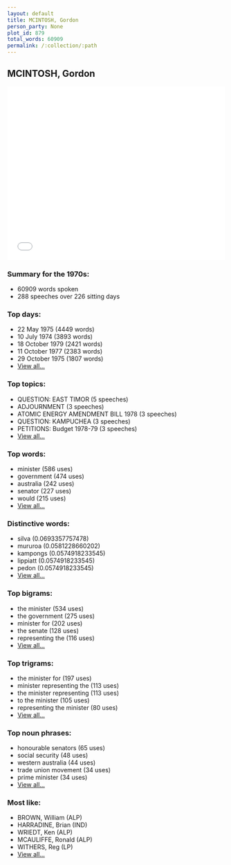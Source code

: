 ```yaml
---
layout: default
title: MCINTOSH, Gordon
person_party: None
plot_id: 879
total_words: 60909
permalink: /:collection/:path
---
```


## MCINTOSH, Gordon

<iframe width="100%" height="400" frameborder="0" scrolling="no" src="//plot.ly/~wragge/879.embed"></iframe>


### Summary for the 1970s:

* 60909 words spoken
* 288 speeches over 226 sitting days


### Top days:

* 22 May 1975 (4449 words)
* 10 July 1974 (3893 words)
* 18 October 1979 (2421 words)
* 11 October 1977 (2383 words)
* 29 October 1975 (1807 words)
* [View all...](days/)


### Top topics:

* QUESTION: EAST TIMOR (5 speeches)
* ADJOURNMENT (3 speeches)
* ATOMIC ENERGY AMENDMENT BILL 1978 (3 speeches)
* QUESTION: KAMPUCHEA (3 speeches)
* PETITIONS: Budget 1978-79 (3 speeches)
* [View all...](topics/)


### Top words:

* minister (586 uses)
* government (474 uses)
* australia (242 uses)
* senator (227 uses)
* would (215 uses)
* [View all...](words/)


### Distinctive words:

* silva (0.0693357757478)
* mururoa (0.0581228660202)
* kampongs (0.0574918233545)
* lippiatt (0.0574918233545)
* pedon (0.0574918233545)
* [View all...](sig_words/)


### Top bigrams:

* the minister (534 uses)
* the government (275 uses)
* minister for (202 uses)
* the senate (128 uses)
* representing the (116 uses)
* [View all...](bigrams/)


### Top trigrams:

* the minister for (197 uses)
* minister representing the (113 uses)
* the minister representing (113 uses)
* to the minister (105 uses)
* representing the minister (80 uses)
* [View all...](trigrams/)


### Top noun phrases:

* honourable senators (65 uses)
* social security (48 uses)
* western australia (44 uses)
* trade union movement (34 uses)
* prime minister (34 uses)
* [View all...](noun_phrases/)


### Most like:

* BROWN, William (ALP)
* HARRADINE, Brian (IND)
* WRIEDT, Ken (ALP)
* MCAULIFFE, Ronald (ALP)
* WITHERS, Reg (LP)
* [View all...](similarities/)
